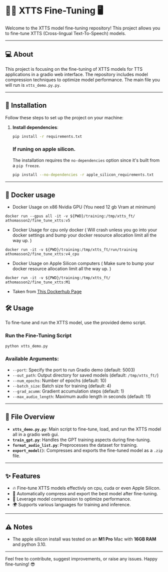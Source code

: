 # 🐸🎤 XTTS Fine-Tuning 🖥️

Welcome to the XTTS model fine-tuning repository! This project allows you to fine-tune XTTS (Cross-lingual Text-To-Speech) models.

---

## 💻 About

This project is focusing on the fine-tuning of XTTS models for TTS applications in a gradio web interface. The repository includes model compression techniques to optimize model performance. The main file you will run is `xtts_demo.py.py`.


---

## 🚀 Installation

Follow these steps to set up the project on your machine:

1. **Install dependencies**:
   ```bash
   pip install -r requirements.txt
   ```
   ### If runing on apple silicon.
   
   The installation requires the `no-dependencies` option since it's built from a `pip freeze`.
   ```bash
   pip install --no-dependencies -r apple_silicon_requirements.txt
   ```

---

## 🐳 Docker usage 

- Docker Usage on x86 Nvidia GPU (You need 12 gb Vram at minimum)
```docker
docker run --gpus all -it -v ${PWD}/training:/tmp/xtts_ft/ athomasson2/fine_tune_xtts:v5
```

- Docker Usage for cpu only docker ( Will crash unless you go into your docker settings and bump your docker resource allocation limit all the way up. )
```docker
docker run -it -v ${PWD}/training:/tmp/xtts_ft/run/training athomasson2/fine_tune_xtts:v4_cpu
```

- Docker Usage on Apple Silicon computers ( Make sure to bump your docker resource allocation limit all the way up. )
```docker
docker run -it -v ${PWD}/training:/tmp/xtts_ft/ athomasson2/fine_tune_xtts:M1
```

- Taken from [This Dockerhub Page](https://hub.docker.com/r/athomasson2/fine_tune_xtts)

## 🛠️ Usage

To fine-tune and run the XTTS model, use the provided demo script.

### **Run the Fine-Tuning Script**
```bash
python xtts_demo.py
```

### **Available Arguments**:
- `--port`: Specify the port to run Gradio demo (default: 5003)
- `--out_path`: Output directory for saved models (default: `/tmp/xtts_ft/`)
- `--num_epochs`: Number of epochs (default: 10)
- `--batch_size`: Batch size for training (default: 4)
- `--grad_acumm`: Gradient accumulation steps (default: 1)
- `--max_audio_length`: Maximum audio length in seconds (default: 11)

---

## 📝 File Overview

- **`xtts_demo.py.py`**: Main script to fine-tune, load, and run the XTTS model all in a gradio web gui.
- **`train_gpt.py`**: Handles the GPT training aspects during fine-tuning.
- **`format_audio_list.py`**: Preprocesses the dataset for training.
- **`export_model()`**: Compresses and exports the fine-tuned model as a `.zip` file.

---

## ✨ Features
- 🔥 Fine-tune XTTS models effectivly on cpu, cuda or even Apple Silicon.
- 📂 Automatically compress and export the best model after fine-tuning.
- 🧠 Leverage model compression to optimize performance.
- 🌍 Supports various languages for training and inference.

---

## ⚠️ Notes
- The apple silicon install was tested on an **M1 Pro** Mac with **16GB RAM** and python 3.10.
  
---

Feel free to contribute, suggest improvements, or raise any issues. Happy fine-tuning! 😎
